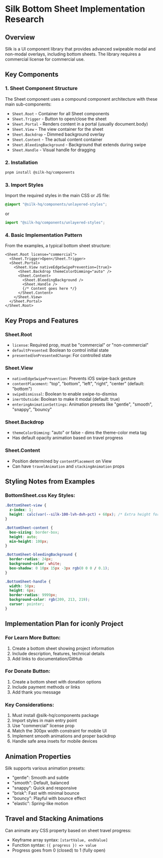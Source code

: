 # Silk Bottom Sheet Implementation Research

## Overview
Silk is a UI component library that provides advanced swipeable modal and non-modal overlays, including bottom sheets. The library requires a commercial license for commercial use.

## Key Components

### 1. Sheet Component Structure
The Sheet component uses a compound component architecture with these main sub-components:
- `Sheet.Root` - Container for all Sheet components
- `Sheet.Trigger` - Button to open/close the sheet
- `Sheet.Portal` - Renders content in a portal (usually document.body)
- `Sheet.View` - The view container for the sheet
- `Sheet.Backdrop` - Dimmed background overlay
- `Sheet.Content` - The actual content container
- `Sheet.BleedingBackground` - Background that extends during swipe
- `Sheet.Handle` - Visual handle for dragging

### 2. Installation
```bash
pnpm install @silk-hq/components
```

### 3. Import Styles
Import the required styles in the main CSS or JS file:
```css
@import "@silk-hq/components/unlayered-styles";
```
or
```js
import "@silk-hq/components/unlayered-styles";
```

### 4. Basic Implementation Pattern
From the examples, a typical bottom sheet structure:

```tsx
<Sheet.Root license="commercial">
  <Sheet.Trigger>Open</Sheet.Trigger>
  <Sheet.Portal>
    <Sheet.View nativeEdgeSwipePrevention={true}>
      <Sheet.Backdrop themeColorDimming="auto" />
      <Sheet.Content>
        <Sheet.BleedingBackground />
        <Sheet.Handle />
        {/* Content goes here */}
      </Sheet.Content>
    </Sheet.View>
  </Sheet.Portal>
</Sheet.Root>
```

## Key Props and Features

### Sheet.Root
- `license`: Required prop, must be "commercial" or "non-commercial"
- `defaultPresented`: Boolean to control initial state
- `presented`/`onPresentedChange`: For controlled state

### Sheet.View
- `nativeEdgeSwipePrevention`: Prevents iOS swipe-back gesture
- `contentPlacement`: "top", "bottom", "left", "right", "center" (default: "bottom")
- `swipeDismissal`: Boolean to enable swipe-to-dismiss
- `inertOutside`: Boolean to make it modal (default: true)
- `enteringAnimationSettings`: Animation presets like "gentle", "smooth", "snappy", "bouncy"

### Sheet.Backdrop
- `themeColorDimming`: "auto" or false - dims the theme-color meta tag
- Has default opacity animation based on travel progress

### Sheet.Content
- Position determined by `contentPlacement` on View
- Can have `travelAnimation` and `stackingAnimation` props

## Styling Notes from Examples

### BottomSheet.css Key Styles:
```css
.BottomSheet-view {
  z-index: 1;
  height: calc(var(--silk-100-lvh-dvh-pct) + 60px); /* Extra height for iOS Safari */
}

.BottomSheet-content {
  box-sizing: border-box;
  height: auto;
  min-height: 100px;
}

.BottomSheet-bleedingBackground {
  border-radius: 24px;
  background-color: white;
  box-shadow: 0 10px 15px -3px rgb(0 0 0 / 0.1);
}

.BottomSheet-handle {
  width: 50px;
  height: 6px;
  border-radius: 9999px;
  background-color: rgb(209, 213, 219);
  cursor: pointer;
}
```

## Implementation Plan for iconly Project

### For Learn More Button:
1. Create a bottom sheet showing project information
2. Include description, features, technical details
3. Add links to documentation/GitHub

### For Donate Button:
1. Create a bottom sheet with donation options
2. Include payment methods or links
3. Add thank you message

### Key Considerations:
1. Must install @silk-hq/components package
2. Import styles in main entry point
3. Use "commercial" license prop
4. Match the 300px width constraint for mobile UI
5. Implement smooth animations and proper backdrop
6. Handle safe area insets for mobile devices

## Animation Properties
Silk supports various animation presets:
- "gentle": Smooth and subtle
- "smooth": Default, balanced
- "snappy": Quick and responsive
- "brisk": Fast with minimal bounce
- "bouncy": Playful with bounce effect
- "elastic": Spring-like motion

## Travel and Stacking Animations
Can animate any CSS property based on sheet travel progress:
- Keyframe array syntax: `[startValue, endValue]`
- Function syntax: `({ progress }) => value`
- Progress goes from 0 (closed) to 1 (fully open)